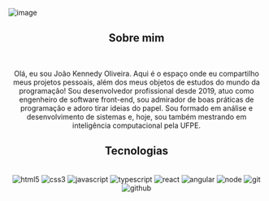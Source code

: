 ![image](https://github.com/user-attachments/assets/56a3afae-914d-43a4-926e-0c9c6b501888)

<div align="center">
  <h2>Sobre mim</h2>
  <br/>
</div>


<div align="center">
  <p>
    Olá, eu sou João Kennedy Oliveira. Aqui é o espaço onde eu compartilho meus projetos pessoais, além dos meus objetos de estudos do mundo da programação! Sou desenvolvedor profissional desde 2019,        atuo como engenheiro de software front-end, sou admirador de boas práticas de programação e adoro tirar ideias do papel. Sou formado em análise e desenvolvimento de sistemas e, hoje, sou também          mestrando em inteligência computacional pela UFPE.
  </p>
</div>

<div align="center">
  <h2>Tecnologias</h2>
  <br/>
</div>

<div align="center">
  <img alt="html5" src="https://img.shields.io/badge/html5-%23E34F26.svg?style=for-the-badge&logo=html5&logoColor=e34f26&color=20232a"/>
  <img alt="css3" src="https://img.shields.io/badge/css3-%231572B6.svg?style=for-the-badge&logo=css3&logoColor=54aeff&color=20232a"/>
  <img alt="javascript" src="https://img.shields.io/badge/javascript-%23323330.svg?style=for-the-badge&logo=javascript&logoColor=%23F7DF1E&color=20232a"/>
  <img alt="typescript" src="https://img.shields.io/badge/typescript-%23007ACC.svg?style=for-the-badge&logo=typescript&logoColor=0d91f0&color=20232a"/>
  <img alt="react" src="https://img.shields.io/badge/react-%2320232a.svg?style=for-the-badge&logo=react&logoColor=%2361DAFB"/>
  <img alt="angular" src="https://img.shields.io/badge/angular-%23DD0031.svg?style=for-the-badge&logo=angular&logoColor=dd0031&color=20232a"/>
  <img alt="node" src="https://img.shields.io/badge/node.js-6DA55F?style=for-the-badge&logo=node.js&logoColor=6cca54&color=20232a"/>
  <img alt="git" src="https://img.shields.io/badge/git-%23F05033.svg?style=for-the-badge&logo=git&logoColor=f06611&color=20232a"/>
  <img alt="github" src="https://img.shields.io/badge/github-%23121011.svg?style=for-the-badge&logo=github&logoColor=white&color=20232a"/>
</div>
